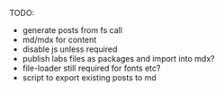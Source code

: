 TODO:
- generate posts from fs call
- md/mdx for content
- disable js unless required
- publish labs files as packages and import into mdx?
- file-loader still required for fonts etc?
- script to export existing posts to md
